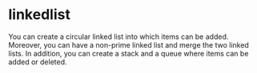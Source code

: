# linkedlist
You can create a circular linked list into which items can be added. Moreover, you can have a non-prime linked list and merge the two linked lists. In addition, you can create a stack and a queue where items can be added or deleted.
